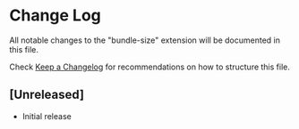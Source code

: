 # Change Log

All notable changes to the "bundle-size" extension will be documented in this file.

Check [Keep a Changelog](http://keepachangelog.com/) for recommendations on how to structure this file.

## [Unreleased]

- Initial release
